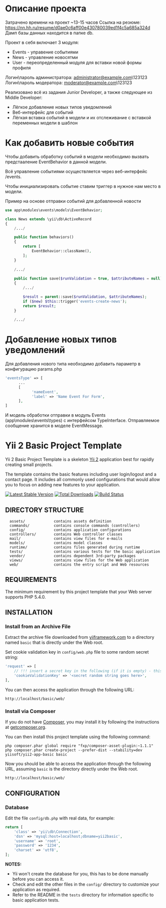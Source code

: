 Описание проекта
===========================
Затрачено времени на проект ~13-15 часов
Ссылка на резюме: https://nn.hh.ru/resume/d0ae0c6aff00e430780039ed1f4c5a685a324d
Дамп базы данных находится в папке db.

Проект в себя включает 3 модуля:
- Events - управение событиями
- News - управление новосятми
- User - переопределенный модуля для вставки новой формы профиля

Логин\пароль администратора: administrator@example.com\123123
Логин\пароль модератора: moderator@example.com\123123

Реализовано всё из задания Junior Developer, а также следующее из Middle Developer:
- Лёгкое добавление новых типов уведомлений
- Веб-интерфейс для событий
- Лёгкая вставка событий в модели и их отслеживание с вставкой переменных модели в шаблон

Как добавить новые события
==========================

Чтобы добавить обработку событий в модели необходимо вызвать предстааление EventBehavior в данной модели.

Всё управление событиями осуществляется через веб-интерфейс /events.

Чтобы инициализировать событие ставим триггер в нужное нам место в модели.

Пример на основе отправки событий для добавленной новости

```php
use app\modules\events\models\EventBehavior;

class News extends \yii\db\ActiveRecord
{
    /.../

    public function behaviors()
    {
        return [
            EventBehavior::className(),
        ];
    }
    
    /.../
    
    public function save($runValidation = true, $attributeNames = null)
    {
        /.../

        $result = parent::save($runValidation, $attributeNames);
        if ($new) $this::trigger('events-create-news');
        return $result;
    }
    
    /.../
```

Добавление новых типов уведомлений
==================================

Для добавления нового типа необходимо добавить параметр в конфигурацию
params.php

```php 
'eventsType' => [
      ...
      [
            'nameEvent',
            'label' => 'Name Event For Form',
      ],
]
```
И модель обработки отправки в модуль Events (app\modules\events\types) с интерфейсом TypeInterface. Отправляемое сообщение хранится в моделе EventMessage.


Yii 2 Basic Project Template
============================

Yii 2 Basic Project Template is a skeleton [Yii 2](http://www.yiiframework.com/) application best for
rapidly creating small projects.

The template contains the basic features including user login/logout and a contact page.
It includes all commonly used configurations that would allow you to focus on adding new
features to your application.

[![Latest Stable Version](https://poser.pugx.org/yiisoft/yii2-app-basic/v/stable.png)](https://packagist.org/packages/yiisoft/yii2-app-basic)
[![Total Downloads](https://poser.pugx.org/yiisoft/yii2-app-basic/downloads.png)](https://packagist.org/packages/yiisoft/yii2-app-basic)
[![Build Status](https://travis-ci.org/yiisoft/yii2-app-basic.svg?branch=master)](https://travis-ci.org/yiisoft/yii2-app-basic)

DIRECTORY STRUCTURE
-------------------

      assets/             contains assets definition
      commands/           contains console commands (controllers)
      config/             contains application configurations
      controllers/        contains Web controller classes
      mail/               contains view files for e-mails
      models/             contains model classes
      runtime/            contains files generated during runtime
      tests/              contains various tests for the basic application
      vendor/             contains dependent 3rd-party packages
      views/              contains view files for the Web application
      web/                contains the entry script and Web resources



REQUIREMENTS
------------

The minimum requirement by this project template that your Web server supports PHP 5.4.0.


INSTALLATION
------------

### Install from an Archive File

Extract the archive file downloaded from [yiiframework.com](http://www.yiiframework.com/download/) to
a directory named `basic` that is directly under the Web root.

Set cookie validation key in `config/web.php` file to some random secret string:

```php
'request' => [
    // !!! insert a secret key in the following (if it is empty) - this is required by cookie validation
    'cookieValidationKey' => '<secret random string goes here>',
],
```

You can then access the application through the following URL:

~~~
http://localhost/basic/web/
~~~


### Install via Composer

If you do not have [Composer](http://getcomposer.org/), you may install it by following the instructions
at [getcomposer.org](http://getcomposer.org/doc/00-intro.md#installation-nix).

You can then install this project template using the following command:

~~~
php composer.phar global require "fxp/composer-asset-plugin:~1.1.1"
php composer.phar create-project --prefer-dist --stability=dev yiisoft/yii2-app-basic basic
~~~

Now you should be able to access the application through the following URL, assuming `basic` is the directory
directly under the Web root.

~~~
http://localhost/basic/web/
~~~


CONFIGURATION
-------------

### Database

Edit the file `config/db.php` with real data, for example:

```php
return [
    'class' => 'yii\db\Connection',
    'dsn' => 'mysql:host=localhost;dbname=yii2basic',
    'username' => 'root',
    'password' => '1234',
    'charset' => 'utf8',
];
```

**NOTES:**
- Yii won't create the database for you, this has to be done manually before you can access it.
- Check and edit the other files in the `config/` directory to customize your application as required.
- Refer to the README in the `tests` directory for information specific to basic application tests.
